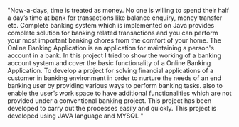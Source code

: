 "Now-a-days, time is treated as money. No one is willing to spend their half a 
day’s time at bank for transactions like balance enquiry, money transfer 
etc. Complete banking system which is implemented on Java provides 
complete solution for banking related transactions and you can perform your 
most important banking chores from the comfort of your home.
The Online Banking Application is an application for maintaining a person's 
account in a bank. In this project I tried to show the working of a banking 
account system and cover the basic functionality of a Online Banking 
Application. To develop a project for solving financial applications of a 
customer in banking environment in order to nurture the needs of an end 
banking user by providing various ways to perform banking tasks. also to 
enable the user’s work space to have additional functionalities which are not 
provided under a conventional banking project. This project has been 
developed to carry out the processes easily and quickly. This project is 
developed using JAVA language and MYSQL "



